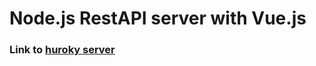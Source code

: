 <h1>Node.js RestAPI server with Vue.js</h1>

<h3>Link to <a href="https://guarded-fortress-88601.herokuapp.com/">huroky server</a></h3>
